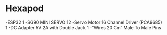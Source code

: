 # Hexapod
-ESP32 1
-SG90 MINI SERVO 12
-Servo Motor 16 Channel Driver (PCA9685)	1
-DC Adapter 5V 2A with Double Jack 1
-”Wires 20 Cm“ Male To Male Pins	
